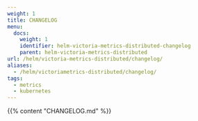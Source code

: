```yaml
---
weight: 1
title: CHANGELOG
menu:
  docs:
    weight: 1
    identifier: helm-victoria-metrics-distributed-changelog
    parent: helm-victoria-metrics-distributed
url: /helm/victoria-metrics-distributed/changelog/
aliases:
  - /helm/victoriametrics-distributed/changelog/
tags:
  - metrics
  - kubernetes
---
```

{{% content "CHANGELOG.md" %}}
